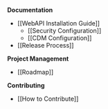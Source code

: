 **Documentation**
* [[WebAPI Installation Guide]]
  * [[Security Configuration]]
  * [[CDM Configuration]]
* [[Release Process]]

**Project Management**
* [[Roadmap]]

**Contributing**
* [[How to Contribute]]

